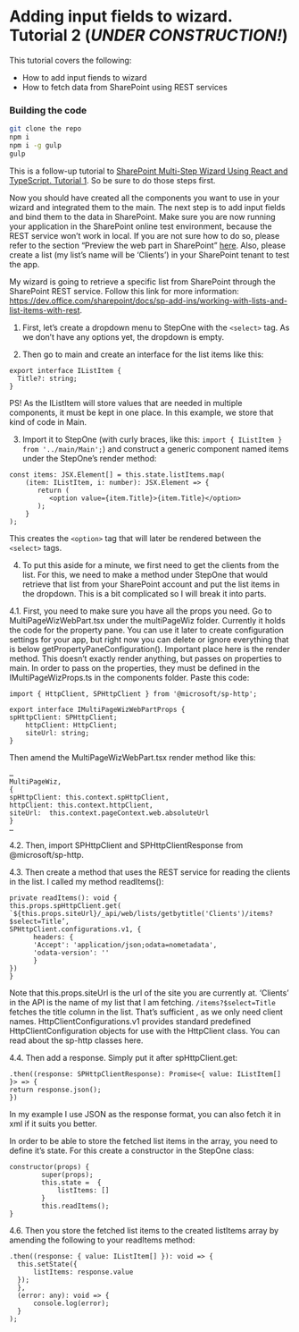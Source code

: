 # Adding input fields to wizard. Tutorial 2 (*UNDER CONSTRUCTION!*)

This tutorial covers the following:
- How to add input fiends to wizard
- How to fetch data from SharePoint using REST services

### Building the code

```bash
git clone the repo
npm i
npm i -g gulp
gulp
```

This is a follow-up tutorial to [SharePoint Multi-Step Wizard Using React and TypeScript. Tutorial 1](https://github.com/PiiaMiia/Tutorial1-Spfx-MultiStep). So be sure to do those steps first.

Now you should have created all the components you want to use in your wizard and integrated them to the main. The next step is to add input fields and bind them to the data in SharePoint. Make sure you are now running your application in the SharePoint online test environment, because the REST service won’t work in local. If you are not sure how to do so, please refer to the section “Preview the web part in SharePoint” [here](https://dev.office.com/sharepoint/docs/spfx/web-parts/get-started/build-a-hello-world-web-part). Also, please create a list (my list’s name will be ‘Clients’) in your SharePoint tenant to test the app.

My wizard is going to retrieve a specific list from SharePoint through the SharePoint REST service. Follow this link for more information: https://dev.office.com/sharepoint/docs/sp-add-ins/working-with-lists-and-list-items-with-rest.

1.	First, let’s create a dropdown menu to StepOne with the ```<select>``` tag. As we don’t have any options yet, the dropdown is empty.

2.	Then go to main and create an interface for the list items like this:

```
export interface IListItem {
  Title?: string;
}
```

PS! As the IListItem will store values that are needed in multiple components, it must be kept in one place. In this example, we store that kind of code in Main.

3.	Import it to StepOne (with curly braces, like this: ```import { IListItem } from '../main/Main';```) and construct a generic component named items under the StepOne’s render method:

```
const items: JSX.Element[] = this.state.listItems.map(
    (item: IListItem, i: number): JSX.Element => {
       return (
          <option value={item.Title}>{item.Title}</option>
       );
    }   
);
```

This creates the ```<option>``` tag that will later be rendered between the ```<select>``` tags.

4. To put this aside for a minute, we first need to get the clients from the list. For this, we need to make a method under StepOne that would retrieve that list from your SharePoint account and put the list items in the dropdown. This is a bit complicated so I will break it into parts.

4.1. First, you need to make sure you have all the props you need. Go to MultiPageWizWebPart.tsx under the multiPageWiz folder. Currently it holds the code for the property pane. You can use it later to create configuration settings for your app, but right now you can delete or ignore everything that is below getPropertyPaneConfiguration(). Important place here is the render method. This doesn’t exactly render anything, but passes on properties to main.
In order to pass on the properties, they must be defined in the IMultiPageWizProps.ts in the components folder. Paste this code:

```
import { HttpClient, SPHttpClient } from '@microsoft/sp-http';

export interface IMultiPageWizWebPartProps {
spHttpClient: SPHttpClient;
    httpClient: HttpClient;
    siteUrl: string;
}
```

Then amend the MultiPageWizWebPart.tsx render method like this:

```
…
MultiPageWiz,
{
spHttpClient: this.context.spHttpClient,
httpClient: this.context.httpClient,
siteUrl:  this.context.pageContext.web.absoluteUrl
}
…
```

4.2. Then, import SPHttpClient and SPHttpClientResponse from @microsoft/sp-http.

4.3. Then create a method that uses the REST service for reading the clients in the list. I called my method readItems():

```
private readItems(): void {
this.props.spHttpClient.get(
`${this.props.siteUrl}/_api/web/lists/getbytitle('Clients')/items?$select=Title’,
SPHttpClient.configurations.v1, {
      headers: {
      'Accept': 'application/json;odata=nometadata',
      'odata-version': ''
      }
})
}
```

Note that this.props.siteUrl is the url of the site you are currently at.
‘Clients’ in the API is the name of my list that I am fetching. ```/items?$select=Title``` fetches the title column in the list. That’s sufficient , as we only need client names.
HttpClientConfigurations.v1 provides standard predefined HttpClientConfiguration objects for use with the HttpClient class. You can read about the sp-http classes here.

4.4. Then add a response. Simply put it after spHttpClient.get:

```
.then((response: SPHttpClientResponse): Promise<{ value: IListItem[] }> => {
return response.json();
})
```

In my example I use JSON as the response format, you can also fetch it in xml if it suits you better.

In order to be able to store the fetched list items in the array, you need to define it’s state. For this create a constructor in the StepOne class:

```
constructor(props) {
        super(props);
        this.state =  {
            listItems: []
        }
        this.readItems();
}
```

4.6. Then you store the fetched list items to the created listItems array by amending the following to your readItems method:

```
.then((response: { value: IListItem[] }): void => {
  this.setState({
      listItems: response.value
  });
  },
  (error: any): void => {
      console.log(error);
  }
);
```
